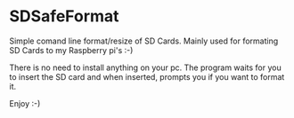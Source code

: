 # SDSafeFormat
Simple comand line format/resize of SD Cards. Mainly used for formating SD Cards to my Raspberry pi's :-)

There is no need to install anything on your pc. 
The program waits for you to insert the SD card and when inserted, prompts you if you want to format it.

Enjoy :-)
